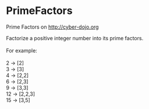 # PrimeFactors
Prime Factors on http://cyber-dojo.org

Factorize a positive integer number into its prime factors.</br>
</br>
For example:</br>
</br>
	 2 -> [2]</br>
	 3 -> [3]</br>
	 4 -> [2,2]</br>
	 6 -> [2,3]</br>
	 9 -> [3,3]</br>
	12 -> [2,2,3]</br>
	15 -> [3,5]</br>
</br>
